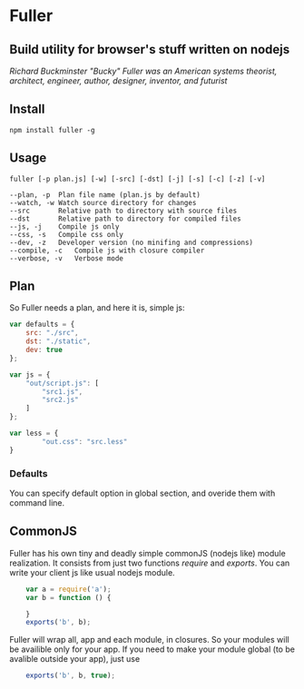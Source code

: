 # Fuller #
## Build utility for browser's stuff written on nodejs ##

_Richard Buckminster "Bucky" Fuller was an American systems theorist, architect, engineer, author, designer, inventor, and futurist_

## Install ##
    npm install fuller -g

## Usage ##
    fuller [-p plan.js] [-w] [-src] [-dst] [-j] [-s] [-c] [-z] [-v]

```
--plan, -p  Plan file name (plan.js by default)
--watch, -w Watch source directory for changes
--src       Relative path to directory with source files
--dst       Relative path to directory for compiled files
--js, -j    Compile js only
--css, -s   Compile css only
--dev, -z   Developer version (no minifing and compressions)
--compile, -c   Compile js with closure compiler
--verbose, -v   Verbose mode
```
## Plan ##
So Fuller needs a plan, and here it is, simple js:
```js
var defaults = {
    src: "./src",
    dst: "./static",
    dev: true
};

var js = {
    "out/script.js": [
        "src1.js",
        "src2.js"
    ]
};

var less = {
        "out.css": "src.less"
}
```
### Defaults ###
You can specify default option in global section, and overide them with command line.

## CommonJS ##
Fuller has his own tiny and deadly simple commonJS (nodejs like) module realization. It consists from just two functions _require_ and _exports_. You can write your client js like usual nodejs module.

```js
    var a = require('a');
    var b = function () {

    }
    exports('b', b);
``` 

Fuller will wrap all, app and each module, in closures. So your modules will be availible only for your app. If you need to make your module global (to be avalible outside your app), just use 
```js
    exports('b', b, true);
```


